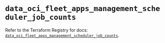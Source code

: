 # `data_oci_fleet_apps_management_scheduler_job_counts`

Refer to the Terraform Registry for docs: [`data_oci_fleet_apps_management_scheduler_job_counts`](https://registry.terraform.io/providers/hashicorp/oci/7.19.0/docs/data-sources/fleet_apps_management_scheduler_job_counts).
